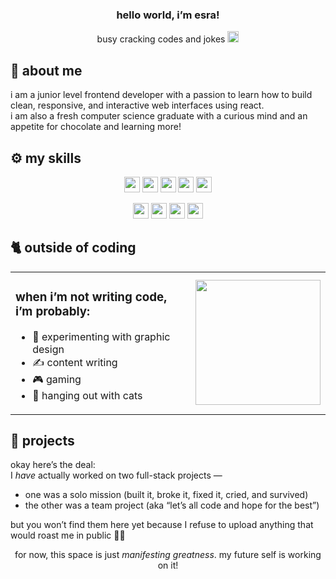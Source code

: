 <h3 align="center"> hello world, i’m <strong>esra!</strong></h3>
<p align="center"> busy cracking codes and jokes <img src="https://gifcity.carrd.co/assets/images/gallery12/a3a140ab.gif?v=e3c0bc0f" height="18"/> </p>

## 🚀 about me

i am a junior level frontend developer with a passion to learn how to build clean, responsive, and interactive web interfaces using react.  
i am also a fresh computer science graduate with a curious mind and an appetite for chocolate and learning more!

## ⚙️ my skills
<p align="center">
<img src="https://img.shields.io/badge/Figma-F24E1E?style=for-the-badge&logo=figma&logoColor=white" height="25"/> <img src="https://img.shields.io/badge/HTML5-E34F26?style=for-the-badge&logo=html5&logoColor=white" height="25"/> <img src="https://img.shields.io/badge/JavaScript-323330?style=for-the-badge&logo=javascript&logoColor=F7DF1E" height="25"/> <img src="https://img.shields.io/badge/Tailwind_CSS-grey?style=for-the-badge&logo=tailwind-css&logoColor=38B2AC" height="25"/> <img src="https://img.shields.io/badge/React-20232A?style=for-the-badge&logo=react&logoColor=61DAFB" height="25"/>
</p>
<p align="center">
<img src="https://img.shields.io/badge/Node.js-339933?style=for-the-badge&logo=nodedotjs&logoColor=white" height="25"/> <img src="https://img.shields.io/badge/express.js-000000?style=for-the-badge&logo=express&logoColor=white" height="25"/> <img src="https://img.shields.io/badge/PostgreSQL-316192?style=for-the-badge&logo=postgresql&logoColor=white" height="25"/> <img src="https://img.shields.io/badge/Sequelize-52B0E7?logo=sequelize&logoColor=fff" height="25"/>
</p>

## 🐈 outside of coding

<table border="0">
  <tr>
    <td valign="top" width="70%" border="0">
      <h3>when i’m not writing code, i’m probably:</h3>
      <ul>
        <li>🎨 experimenting with graphic design</li>
        <li>✍️ content writing</li>
        <li>🎮 gaming</li>
        <li>🐾 hanging out with cats</li>
      </ul>
    </td>
    <td border="0">
      <img src="https://user-images.githubusercontent.com/74038190/226127923-0e8b7792-7b3c-462b-951b-63c96ba1a5af.gif" width="200px"/>
    </td>
  </tr>
</table>

## 📝 projects

okay here’s the deal:  
I *have* actually worked on two full-stack projects —  
- one was a solo mission (built it, broke it, fixed it, cried, and survived)  
- the other was a team project (aka “let’s all code and hope for the best”)

but you won’t find them here yet because I refuse to upload anything that would roast me in public 😶‍🌫️
<p align="center">
for now, this space is just <i>manifesting greatness</i>.  
my future self is working on it!
</p>
